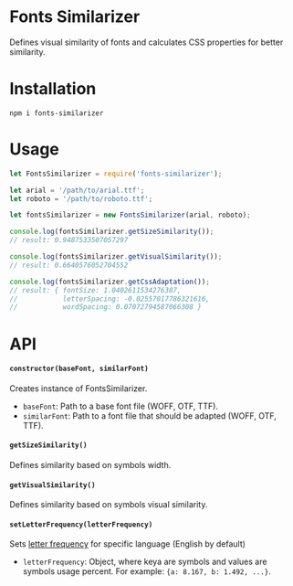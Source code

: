 # Fonts Similarizer
Defines visual similarity of fonts and calculates CSS properties for better similarity.

# Installation
```
npm i fonts-similarizer
```
# Usage

```js
let FontsSimilarizer = require('fonts-similarizer');

let arial = '/path/to/arial.ttf';
let roboto = '/path/to/roboto.ttf';

let fontsSimilarizer = new FontsSimilarizer(arial, roboto);

console.log(fontsSimilarizer.getSizeSimilarity());
// result: 0.9487533507057297

console.log(fontsSimilarizer.getVisualSimilarity());
// result: 0.6640576052704552

console.log(fontsSimilarizer.getCssAdaptation());
// result: { fontSize: 1.0402611534276387,
//           letterSpacing: -0.02557017786321616,
//           wordSpacing: 0.07072794587066308 }
```
# API

#### `constructor(baseFont, similarFont)`
Creates instance of FontsSimilarizer.
- `baseFont`: Path to a base font file (WOFF, OTF, TTF).
- `similarFont`: Path to a font file that should be adapted (WOFF, OTF, TTF).

#### `getSizeSimilarity()`
Defines similarity based on symbols width.

#### `getVisualSimilarity()`
Defines similarity based on symbols visual similarity.

#### `setLetterFrequency(letterFrequency)`
Sets [letter frequency](https://en.wikipedia.org/wiki/Letter_frequency) for specific language (English by default)
- `letterFrequency`: Object, where keya are symbols and values are symbols usage percent. For example: `{a: 8.167, b: 1.492, ...}`.


